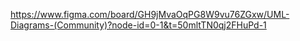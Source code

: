 https://www.figma.com/board/GH9jMvaOqPG8W9vu76ZGxw/UML-Diagrams-(Community)?node-id=0-1&t=50mltTN0qj2FHuPd-1
